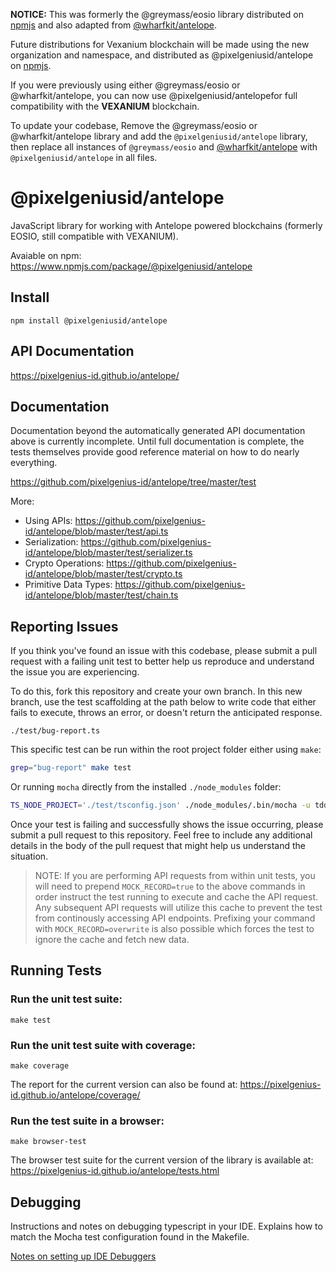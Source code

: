 
**NOTICE:**  This was formerly the  @greymass/eosio  library distributed on  [npmjs](https://www.npmjs.com/package/@greymass/eosio)  and also adapted from  [@wharfkit/antelope](https://www.npmjs.com/package/@wharfkit/antelope).

  

Future distributions for Vexanium blockchain will be made using the new organization and namespace, and distributed as @pixelgeniusid/antelope on [npmjs](https://www.npmjs.com/package/@pixelgeniusid/antelope).

  

If you were previously using either  @greymass/eosio  or  @wharfkit/antelope, you can now use  @pixelgeniusid/antelopefor full compatibility with the  **VEXANIUM**  blockchain.

To update your codebase, Remove the @greymass/eosio or @wharfkit/antelope library and add the `@pixelgeniusid/antelope` library, then replace all instances of `@greymass/eosio` and [@wharfkit/antelope](https://www.npmjs.com/package/@wharfkit/antelope) with `@pixelgeniusid/antelope` in all files.

# @pixelgeniusid/antelope

JavaScript library for working with Antelope powered blockchains (formerly EOSIO, still compatible with VEXANIUM).

Avaiable on npm: https://www.npmjs.com/package/@pixelgeniusid/antelope

## Install

```
npm install @pixelgeniusid/antelope
```

## API Documentation

https://pixelgenius-id.github.io/antelope/

## Documentation

Documentation beyond the automatically generated API documentation above is currently incomplete. Until full documentation is complete, the tests themselves provide good reference material on how to do nearly everything.

https://github.com/pixelgenius-id/antelope/tree/master/test

More:

-   Using APIs: https://github.com/pixelgenius-id/antelope/blob/master/test/api.ts
-   Serialization: https://github.com/pixelgenius-id/antelope/blob/master/test/serializer.ts
-   Crypto Operations: https://github.com/pixelgenius-id/antelope/blob/master/test/crypto.ts
-   Primitive Data Types: https://github.com/pixelgenius-id/antelope/blob/master/test/chain.ts

## Reporting Issues

If you think you've found an issue with this codebase, please submit a pull request with a failing unit test to better help us reproduce and understand the issue you are experiencing.

To do this, fork this repository and create your own branch. In this new branch, use the test scaffolding at the path below to write code that either fails to execute, throws an error, or doesn't return the anticipated response.

```
./test/bug-report.ts
```

This specific test can be run within the root project folder either using `make`:

```bash
grep="bug-report" make test
```

Or running `mocha` directly from the installed `./node_modules` folder:

```bash
TS_NODE_PROJECT='./test/tsconfig.json' ./node_modules/.bin/mocha -u tdd -r ts-node/register -r tsconfig-paths/register --extension ts test/*.ts --grep="bug-report"
```

Once your test is failing and successfully shows the issue occurring, please submit a pull request to this repository. Feel free to include any additional details in the body of the pull request that might help us understand the situation.

> NOTE: If you are performing API requests from within unit tests, you will need to prepend `MOCK_RECORD=true` to the above commands in order instruct the test running to execute and cache the API request. Any subsequent API requests will utilize this cache to prevent the test from continously accessing API endpoints. Prefixing your command with `MOCK_RECORD=overwrite` is also possible which forces the test to ignore the cache and fetch new data.

## Running Tests

### Run the unit test suite:

```
make test
```

### Run the unit test suite with coverage:

```
make coverage
```

The report for the current version can also be found at: https://pixelgenius-id.github.io/antelope/coverage/

### Run the test suite in a browser:

```
make browser-test
```

The browser test suite for the current version of the library is available at: https://pixelgenius-id.github.io/antelope/tests.html

## Debugging

Instructions and notes on debugging typescript in your IDE. Explains how to match the Mocha test configuration found in the Makefile.

[Notes on setting up IDE Debuggers](docs/IDE_Debug.md)
